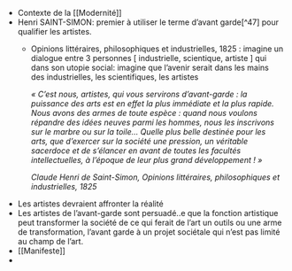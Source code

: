 - Contexte de la [[Modernité]]
- Henri SAINT-SIMON: premier à utiliser le terme d’avant garde[^47] pour qualifier les artistes.
	- Opinions littéraires, philosophiques et industrielles, 1825 : imagine un dialogue entre 3  personnes [ industrielle, scientique, artiste ] qui dans son utopie social: imagine que l’avenir serait dans les mains des industrielles, les scientifiques, les artistes
	  
	  *« C’est nous, artistes, qui vous servirons d’avant-garde : la puissance des arts est en effet la plus immédiate et la plus rapide. Nous avons des armes de toute espèce : quand nous voulons répandre des idées neuves parmi les hommes, nous les inscrivons sur le marbre ou sur la toile… Quelle plus belle destinée pour les arts, que d’exercer sur la société une pression, un véritable sacerdoce et de s’élancer en avant de toutes les facultés intellectuelles, à l’époque de leur plus grand développement ! »*
	  
	  *Claude Henri de Saint-Simon, Opinions littéraires, philosophiques et industrielles, 1825*
- Les artistes devraient affronter la réalité
- Les artistes de l’avant-garde sont persuadé..e que la fonction artistique peut transformer la société de ce qui ferait de l’art un outils ou une arme de transformation, l’avant garde à un projet sociétale qui n’est pas limité au champ de l’art.
- [[Manifeste]]
-